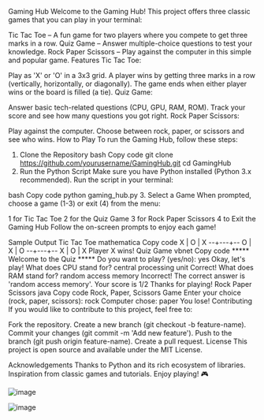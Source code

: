 
Gaming Hub
Welcome to the Gaming Hub! This project offers three classic games that you can play in your terminal:

Tic Tac Toe – A fun game for two players where you compete to get three marks in a row.
Quiz Game – Answer multiple-choice questions to test your knowledge.
Rock Paper Scissors – Play against the computer in this simple and popular game.
Features
Tic Tac Toe:

Play as 'X' or 'O' in a 3x3 grid.
A player wins by getting three marks in a row (vertically, horizontally, or diagonally).
The game ends when either player wins or the board is filled (a tie).
Quiz Game:

Answer basic tech-related questions (CPU, GPU, RAM, ROM).
Track your score and see how many questions you got right.
Rock Paper Scissors:

Play against the computer.
Choose between rock, paper, or scissors and see who wins.
How to Play
To run the Gaming Hub, follow these steps:

1. Clone the Repository
bash
Copy code
git clone https://github.com/yourusername/GamingHub.git
cd GamingHub
2. Run the Python Script
Make sure you have Python installed (Python 3.x recommended). Run the script in your terminal:

bash
Copy code
python gaming_hub.py
3. Select a Game
When prompted, choose a game (1-3) or exit (4) from the menu:

1 for Tic Tac Toe
2 for the Quiz Game
3 for Rock Paper Scissors
4 to Exit the Gaming Hub
Follow the on-screen prompts to enjoy each game!

Sample Output
Tic Tac Toe
mathematica
Copy code
X | O | X
--+---+--
O | X | O
--+---+--
X | O | X
Player X wins!
Quiz Game
vbnet
Copy code
***** Welcome to the Quiz *****
Do you want to play? (yes/no): yes
Okay, let's play!
What does CPU stand for? central processing unit
Correct!
What does RAM stand for? random access memory
Incorrect! The correct answer is 'random access memory'.
Your score is 1/2
Thanks for playing!
Rock Paper Scissors
java
Copy code
Rock, Paper, Scissors Game
Enter your choice (rock, paper, scissors): rock
Computer chose: paper
You lose!
Contributing
If you would like to contribute to this project, feel free to:

Fork the repository.
Create a new branch (git checkout -b feature-name).
Commit your changes (git commit -m 'Add new feature').
Push to the branch (git push origin feature-name).
Create a pull request.
License
This project is open source and available under the MIT License.

Acknowledgements
Thanks to Python and its rich ecosystem of libraries.
Inspiration from classic games and tutorials.
Enjoy playing! 🎮

![image](https://github.com/user-attachments/assets/425f8e3b-420c-4d2f-b2ed-b5cd2b3e560d)

![image](https://github.com/user-attachments/assets/93deea34-100b-4081-9ce4-bec720b77a06)
